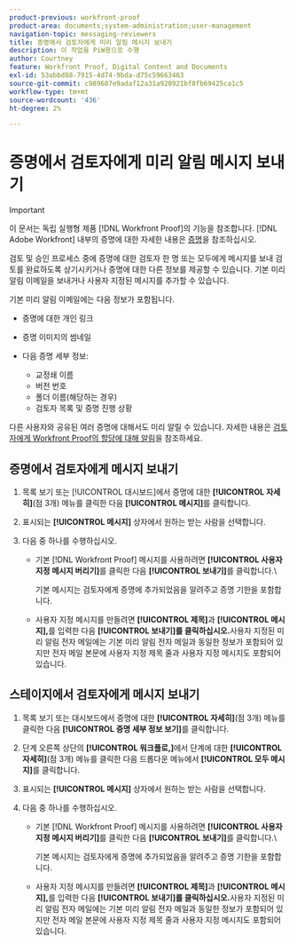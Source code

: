 ```yaml
---
product-previous: workfront-proof
product-area: documents;system-administration;user-management
navigation-topic: messaging-reviewers
title: 증명에서 검토자에게 미리 알림 메시지 보내기
description: 이 작업을 PiW용으로 수행
author: Courtney
feature: Workfront Proof, Digital Content and Documents
exl-id: 53abbd88-7915-4d74-9bda-d75c59663463
source-git-commit: c989687e9adaf12a31a920921bf8fb69425ca1c5
workflow-type: tm+mt
source-wordcount: '436'
ht-degree: 2%

---
```


# 증명에서 검토자에게 미리 알림 메시지 보내기

>[!IMPORTANT]
>
>이 문서는 독립 실행형 제품 [!DNL Workfront Proof]의 기능을 참조합니다. [!DNL Adobe Workfront] 내부의 증명에 대한 자세한 내용은 [증명](../../../review-and-approve-work/proofing/proofing.md)을 참조하십시오.

<!--
<p style="color: #000000;" data-mc-conditions="QuicksilverOrClassic.Draft mode">Make this work for PiW</p>
-->

검토 및 승인 프로세스 중에 증명에 대한 검토자 한 명 또는 모두에게 메시지를 보내 검토를 완료하도록 상기시키거나 증명에 대한 다른 정보를 제공할 수 있습니다. 기본 미리 알림 이메일을 보내거나 사용자 지정된 메시지를 추가할 수 있습니다.

기본 미리 알림 이메일에는 다음 정보가 포함됩니다.

* 증명에 대한 개인 링크
* 증명 이미지의 썸네일
* 다음 증명 세부 정보:

   * 교정쇄 이름
   * 버전 번호
   * 폴더 이름(해당하는 경우)
   * 검토자 목록 및 증명 진행 상황

다른 사용자와 공유된 여러 증명에 대해서도 미리 알릴 수 있습니다. 자세한 내용은 [검토자에게 Workfront Proof의 할당에 대해 알림](../../../workfront-proof/wp-emailsntfctns/messaging-reviewers/remind-reviewer-assignments-wp.md)을 참조하세요.

## 증명에서 검토자에게 메시지 보내기

1. 목록 보기 또는 [!UICONTROL 대시보드]에서 증명에 대한 **[!UICONTROL 자세히]**(점 3개) 메뉴를 클릭한 다음 **[!UICONTROL 메시지]**&#x200B;를 클릭합니다.

1. 표시되는 **[!UICONTROL 메시지]** 상자에서 원하는 받는 사람을 선택합니다.
1. 다음 중 하나를 수행하십시오.

   * 기본 [!DNL Workfront Proof] 메시지를 사용하려면 **[!UICONTROL 사용자 지정 메시지 버리기]**&#x200B;를 클릭한 다음 **[!UICONTROL 보내기]**&#x200B;를 클릭합니다.\

     기본 메시지는 검토자에게 증명에 추가되었음을 알려주고 증명 기한을 포함합니다.

   * 사용자 지정 메시지를 만들려면 **[!UICONTROL 제목]**&#x200B;과 **[!UICONTROL 메시지],**&#x200B;를 입력한 다음 **[!UICONTROL 보내기]를 클릭하십시오.**&#x200B;사용자 지정된 미리 알림 전자 메일에는 기본 미리 알림 전자 메일과 동일한 정보가 포함되어 있지만 전자 메일 본문에 사용자 지정 제목 줄과 사용자 지정 메시지도 포함되어 있습니다.

## 스테이지에서 검토자에게 메시지 보내기

1. 목록 보기 또는 대시보드에서 증명에 대한 **[!UICONTROL 자세히]**(점 3개) 메뉴를 클릭한 다음 **[!UICONTROL 증명 세부 정보 보기]**&#x200B;를 클릭합니다.

1. 단계 오른쪽 상단의 **[!UICONTROL 워크플로,]**&#x200B;에서 단계에 대한 **[!UICONTROL 자세히]**(점 3개) 메뉴를 클릭한 다음 드롭다운 메뉴에서 **[!UICONTROL 모두 메시지]**&#x200B;를 클릭합니다.

1. 표시되는 **[!UICONTROL 메시지]** 상자에서 원하는 받는 사람을 선택합니다.
1. 다음 중 하나를 수행하십시오.

   * 기본 [!DNL Workfront Proof] 메시지를 사용하려면 **[!UICONTROL 사용자 지정 메시지 버리기]**&#x200B;를 클릭한 다음 **[!UICONTROL 보내기]**&#x200B;를 클릭합니다.\

     기본 메시지는 검토자에게 증명에 추가되었음을 알려주고 증명 기한을 포함합니다.

   * 사용자 지정 메시지를 만들려면 **[!UICONTROL 제목]**&#x200B;과 **[!UICONTROL 메시지],**&#x200B;를 입력한 다음 **[!UICONTROL 보내기]를 클릭하십시오.**&#x200B;사용자 지정된 미리 알림 전자 메일에는 기본 미리 알림 전자 메일과 동일한 정보가 포함되어 있지만 전자 메일 본문에 사용자 지정 제목 줄과 사용자 지정 메시지도 포함되어 있습니다.
